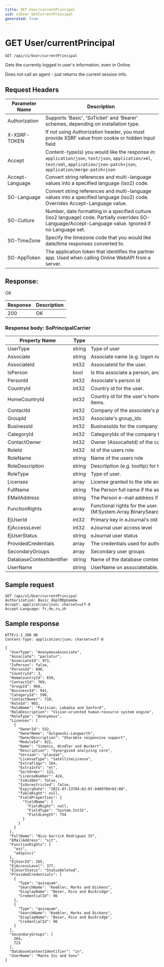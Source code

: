 ```yaml
---
title: GET User/currentPrincipal
uid: v1User_GetCurrentPrincipal
generated: true
---
```


# GET User/currentPrincipal

```http
GET /api/v1/User/currentPrincipal
```

Gets the currently logged in user's information, even in Online.


Does not call an agent - just returns the current session info.







## Request Headers

| Parameter Name | Description |
|----------------|-------------|
| Authorization  | Supports 'Basic', 'SoTicket' and 'Bearer' schemes, depending on installation type. |
| X-XSRF-TOKEN   | If not using Authorization header, you must provide XSRF value from cookie or hidden input field |
| Accept         | Content-type(s) you would like the response in: `application/json`, `text/json`, `application/xml`, `text/xml`, `application/json-patch+json`, `application/merge-patch+json` |
| Accept-Language | Convert string references and multi-language values into a specified language (iso2) code. |
| SO-Language | Convert string references and multi-language values into a specified language (iso2) code. Overrides Accept-Language value. |
| SO-Culture | Number, date formatting in a specified culture (iso2 language) code. Partially overrides SO-Language/Accept-Language value. Ignored if no Language set. |
| SO-TimeZone | Specify the timezone code that you would like date/time responses converted to. |
| SO-AppToken | The application token that identifies the partner app. Used when calling Online WebAPI from a server. |


## Response:

OK

| Response | Description |
|----------------|-------------|
| 200 | OK |

### Response body: SoPrincipalCarrier

| Property Name | Type |  Description |
|----------------|------|--------------|
| UserType | string | Type of user |
| Associate | string | Associate name (e.g. logon name) for the user |
| AssociateId | int32 | AssociateId for the user. |
| IsPerson | bool | Is this associate a person, and not a resource? |
| PersonId | int32 | Associate's person id |
| CountryId | int32 | Country id for the user. |
| HomeCountryId | int32 | Country id for the user's home country.  This is the default country id when creating new items. |
| ContactId | int32 | Company of the associate's person |
| GroupId | int32 | Associate's group_idx |
| BusinessId | int32 | BusinessIdx for the company that the user belongs to. |
| CategoryId | int32 | CategoryIdx of the company that the user belongs to. |
| ContactOwner | int32 | Owner (AssocaiteId) of the company that the user belongs to. |
| RoleId | int32 | Id of the users role |
| RoleName | string | Name of the users role |
| RoleDescription | string | Descrtiption (e.g. tooltip) for the users role |
| RoleType | string | Type of user. |
| Licenses | array | License granted to the site and user. |
| FullName | string | The Person full name if the associate is a person. Use IsPerson to check |
| EMailAddress | string | The Person e-mail address if the associate is a person. Use IsPerson to check |
| FunctionRights | array | Functional rights for the user.  This array is sorted so a lookup can be performed using {M:System.Array.BinarySearch(System.Array,System.Int32,System.Int32,System.Object)}. |
| EjUserId | int32 | Primary key in eJournal's old user table. |
| EjAccessLevel | int32 | eJournal user access level |
| EjUserStatus | string | eJournal user status |
| ProvidedCredentials | array | The credentials used for authenticating this user. |
| SecondaryGroups | array | Secondary user groups |
| DatabaseContextIdentifier | string | Name of the database context |
| UserName | string | UserName on associatetable. Same as SuperId from Online |

## Sample request

```http!
GET /api/v1/User/currentPrincipal
Authorization: Basic dGplMDpUamUw
Accept: application/json; charset=utf-8
Accept-Language: fr,de,ru,zh
```

## Sample response

```http_
HTTP/1.1 200 OK
Content-Type: application/json; charset=utf-8

{
  "UserType": "AnonymousAssociate",
  "Associate": "pariatur",
  "AssociateId": 973,
  "IsPerson": false,
  "PersonId": 890,
  "CountryId": 3,
  "HomeCountryId": 659,
  "ContactId": 769,
  "GroupId": 968,
  "BusinessId": 941,
  "CategoryId": 596,
  "ContactOwner": 710,
  "RoleId": 965,
  "RoleName": "Parisian, Labadie and Sanford",
  "RoleDescription": "Vision-oriented human-resource system engine",
  "RoleType": "Anonymous",
  "Licenses": [
    {
      "OwnerId": 532,
      "OwnerName": "Gulgowski-Langworth",
      "OwnerDescription": "Sharable responsive support",
      "ModuleId": 822,
      "Name": "Simonis, Windler and Wuckert",
      "Description": "Synergized analyzing core",
      "Version": "placeat",
      "LicenseType": "SatelliteLicense",
      "ExtraFlags": 164,
      "ExtraInfo": "et",
      "SortOrder": 121,
      "LicenseNumber": 424,
      "IsHidden": false,
      "IsUnrestricted": false,
      "ExpiryDate": "2021-07-13T04:02:07.0409789+02:00",
      "TableRight": null,
      "FieldProperties": {
        "fieldName": {
          "FieldRight": null,
          "FieldType": "System.Int32",
          "FieldLength": 754
        }
      }
    }
  ],
  "FullName": "Nico Garrick Rodriguez IV",
  "EMailAddress": "sit",
  "FunctionRights": [
    "est",
    "adipisci"
  ],
  "EjUserId": 265,
  "EjAccessLevel": 377,
  "EjUserStatus": "StatusDeleted",
  "ProvidedCredentials": [
    {
      "Type": "quisquam",
      "SearchName": "Keebler, Marks and Dickens",
      "DisplayName": "Beier, Rice and Buckridge",
      "CredentialId": 96
    },
    {
      "Type": "quisquam",
      "SearchName": "Keebler, Marks and Dickens",
      "DisplayName": "Beier, Rice and Buckridge",
      "CredentialId": 96
    }
  ],
  "SecondaryGroups": [
    264,
    723
  ],
  "DatabaseContextIdentifier": "in",
  "UserName": "Mante Inc and Sons"
}
```